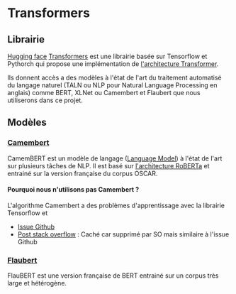 # Transformers

## Librairie

[Hugging face](https://huggingface.co/) [Transformers](https://github.com/huggingface/transformers) est une librairie basée sur Tensorflow et Pythorch qui propose une implémentation de [l'architecture Transformer](https://arxiv.org/pdf/1706.03762.pdf).

Ils donnent accès a des modèles à l'état de l'art du traitement automatisé du langage naturel (TALN ou NLP pour Natural Language Processing en anglais) comme BERT, XLNet ou Camembert et Flaubert que nous utiliserons dans ce projet.

## Modèles

### [Camembert](https://camembert-model.fr/)

CamemBERT est un modèle de langage ([Language Model](https://en.wikipedia.org/wiki/Language_model)) à l'état de l'art sur plusieurs tâches de NLP. Il est basé sur [l'architecture RoBERTa](https://ai.facebook.com/blog/roberta-an-optimized-method-for-pretraining-self-supervised-nlp-systems/) et entrainé sur la version française du corpus OSCAR.


#### Pourquoi nous n'utilisons pas Camembert ?

L'algorithme Camembert a des problèmes d'apprentissage avec la librairie Tensorflow et 

- [Issue Github](https://github.com/huggingface/transformers/issues/3361)
- [Post stack overflow](https://stackoverflow.com/questions/60761761/hugging-face-transformer-classifier-fail-on-imbalance-dataset) : Caché car supprimé par SO mais similaire à l'issue Github


### [Flaubert](https://arxiv.org/pdf/1912.05372.pdf)

FlauBERT est une version française de BERT entrainé sur un corpus très large et hétérogène.
